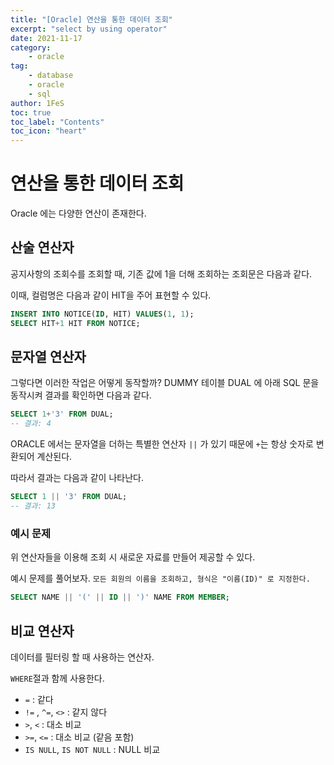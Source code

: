 ```yaml
---
title: "[Oracle] 연산을 통한 데이터 조회"
excerpt: "select by using operator"
date: 2021-11-17
category:
    - oracle
tag:
    - database
    - oracle
    - sql
author: 1FeS
toc: true
toc_label: "Contents"
toc_icon: "heart"
---
```


# 연산을 통한 데이터 조회

Oracle 에는 다양한 연산이 존재한다.

## 산술 연산자

공지사항의 조회수를 조회할 때, 기존 값에 1을 더해 조회하는 조회문은 다음과 같다.

이때, 컬럼명은 다음과 같이 HIT을 주어 표현할 수 있다. 

```sql
INSERT INTO NOTICE(ID, HIT) VALUES(1, 1);
SELECT HIT+1 HIT FROM NOTICE;
```

## 문자열 연산자

그렇다면 이러한 작업은 어떻게 동작할까? DUMMY 테이블 DUAL 에 아래 SQL 문을 동작시켜 결과를 확인하면 다음과 같다.

```sql
SELECT 1+'3' FROM DUAL;
-- 결과: 4
```

ORACLE 에서는 문자열을 더하는 특별한 연산자 `||` 가 있기 때문에 `+`는 항상 숫자로 변환되어 계산된다.

따라서 결과는 다음과 같이 나타난다.

```sql
SELECT 1 || '3' FROM DUAL;
-- 결과: 13
```

### 예시 문제

위 연산자들을 이용해 조회 시 새로운 자료를 만들어 제공할 수 있다.

예시 문제를 풀어보자. `모든 회원의 이름을 조회하고, 형식은 "이름(ID)" 로 지정한다.`

```sql
SELECT NAME || '(' || ID || ')' NAME FROM MEMBER;
```

## 비교 연산자

데이터를 필터링 할 때 사용하는 연산자.

`WHERE`절과 함께 사용한다.

- `=` : 같다
- `!=` , `^=`, `<>` : 같지 않다
- `>`, `<` : 대소 비교
- `>=`, `<=` : 대소 비교 (같음 포함)
- `IS NULL`, `IS NOT NULL` : NULL 비교